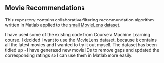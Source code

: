 ## Movie Recommendations

This repository contains collaborative filtering recommendation algorithm
written in Matlab applied to the [small MovieLens
dataset](http://grouplens.org/datasets/movielens/latest/).

I have used some of the existing code from Coursera Machine Learning course. I
decided I want to use the MovieLens dataset, because it contains all the latest
movies and I wanted to try it out myself. The dataset has been tidied up - I
have generated new movie IDs to remove gaps and updated the corresponding
ratings so I can use them in Matlab more easily.
